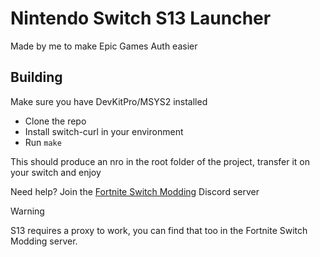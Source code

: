 # Nintendo Switch S13 Launcher

Made by me to make Epic Games Auth easier


## Building

Make sure you have DevKitPro/MSYS2 installed 

- Clone the repo
- Install switch-curl in your environment
- Run `make`

This should produce an nro in the root folder of the project, transfer it on your switch and enjoy

Need help? Join the [Fortnite Switch Modding](https://discord.gg/vQVy2xZYVU) Discord server

> [!WARNING]
> S13 requires a proxy to work, you can find that too in the Fortnite Switch Modding server.

